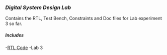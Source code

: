 ### ***Digital System Design Lab***

Contains the RTL, Test Bench, Constraints and Doc files for Lab experiment 3 so far.

##### *Includes*

-[RTL Code](./DSD_Lab_3/RTL/)
-Lab 3